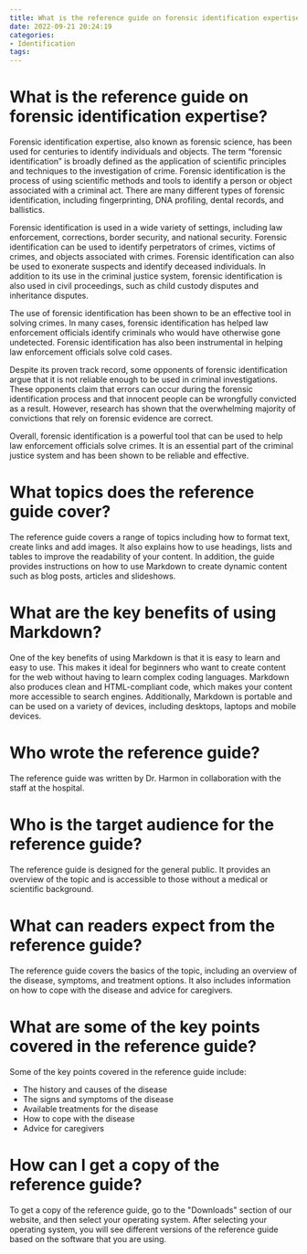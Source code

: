 ```yaml
---
title: What is the reference guide on forensic identification expertise
date: 2022-09-21 20:24:19
categories:
- Identification
tags:
---
```



#  What is the reference guide on forensic identification expertise?

Forensic identification expertise, also known as forensic science, has been used for centuries to identify individuals and objects. The term “forensic identification” is broadly defined as the application of scientific principles and techniques to the investigation of crime. Forensic identification is the process of using scientific methods and tools to identify a person or object associated with a criminal act. There are many different types of forensic identification, including fingerprinting, DNA profiling, dental records, and ballistics.

Forensic identification is used in a wide variety of settings, including law enforcement, corrections, border security, and national security. Forensic identification can be used to identify perpetrators of crimes, victims of crimes, and objects associated with crimes. Forensic identification can also be used to exonerate suspects and identify deceased individuals. In addition to its use in the criminal justice system, forensic identification is also used in civil proceedings, such as child custody disputes and inheritance disputes.

The use of forensic identification has been shown to be an effective tool in solving crimes. In many cases, forensic identification has helped law enforcement officials identify criminals who would have otherwise gone undetected. Forensic identification has also been instrumental in helping law enforcement officials solve cold cases.

Despite its proven track record, some opponents of forensic identification argue that it is not reliable enough to be used in criminal investigations. These opponents claim that errors can occur during the forensic identification process and that innocent people can be wrongfully convicted as a result. However, research has shown that the overwhelming majority of convictions that rely on forensic evidence are correct.

Overall, forensic identification is a powerful tool that can be used to help law enforcement officials solve crimes. It is an essential part of the criminal justice system and has been shown to be reliable and effective.

#  What topics does the reference guide cover?

The reference guide covers a range of topics including how to format text, create links and add images. It also explains how to use headings, lists and tables to improve the readability of your content. In addition, the guide provides instructions on how to use Markdown to create dynamic content such as blog posts, articles and slideshows.

# What are the key benefits of using Markdown?

One of the key benefits of using Markdown is that it is easy to learn and easy to use. This makes it ideal for beginners who want to create content for the web without having to learn complex coding languages. Markdown also produces clean and HTML-compliant code, which makes your content more accessible to search engines. Additionally, Markdown is portable and can be used on a variety of devices, including desktops, laptops and mobile devices.

#  Who wrote the reference guide?

The reference guide was written by Dr. Harmon in collaboration with the staff at the hospital.

#  Who is the target audience for the reference guide?

The reference guide is designed for the general public. It provides an overview of the topic and is accessible to those without a medical or scientific background.

# What can readers expect from the reference guide?

The reference guide covers the basics of the topic, including an overview of the disease, symptoms, and treatment options. It also includes information on how to cope with the disease and advice for caregivers.

# What are some of the key points covered in the reference guide?

Some of the key points covered in the reference guide include:
- The history and causes of the disease
- The signs and symptoms of the disease
- Available treatments for the disease
- How to cope with the disease
- Advice for caregivers

#  How can I get a copy of the reference guide?

To get a copy of the reference guide, go to the "Downloads" section of our website, and then select your operating system. After selecting your operating system, you will see different versions of the reference guide based on the software that you are using.